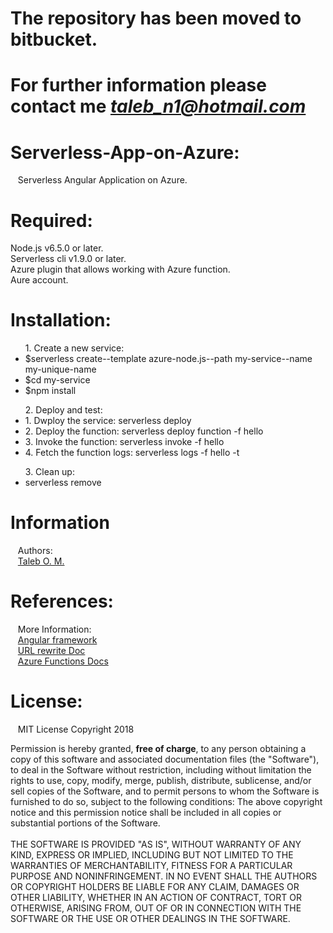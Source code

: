 # The repository has been moved to bitbucket.
# For further information please contact me <cite>taleb_n1@hotmail.com</cite>

# Serverless-App-on-Azure:
&nbsp;&nbsp;&nbsp;Serverless Angular Application on Azure.

# Required:
Node.js v6.5.0 or later.
<br>Serverless cli v1.9.0 or later.
<br>Azure plugin that allows working with Azure function.
<br>Aure account.

# Installation:
<ul>1. Create a new service:
  <li>$serverless create--template azure-node.js--path my-service--name my-unique-name</li>
  <li>$cd my-service</li>
  <li>$npm install</li>
</ul>
<ul>2. Deploy and test:
  <li>1. Dwploy the service: serverless deploy</li>
  <li>2. Deploy the function: serverless deploy function -f hello</li>
  <li>3. Invoke the function: serverless invoke -f hello</li>
  <li>4. Fetch the function logs: serverless logs -f hello -t</li>
</ul>
<ul>3. Clean up:
<li>serverless remove</li>
</ul>

# Information
  &nbsp;&nbsp;&nbsp;Authors:
  <br>
      &nbsp;&nbsp;&nbsp;<a href="https://github.com/Taleb01">Taleb O. M.</a>
      
# References:
  &nbsp;&nbsp;&nbsp;More Information:
  <br>
     &nbsp;&nbsp;&nbsp;<a href="https://angular.io/">Angular framework</a>
     <br>
     &nbsp;&nbsp;&nbsp;<a href="https://docs.microsoft.com/en-us/iis/extensions/url-rewrite-module/creating-rewrite-rules-for-the-url-rewrite-module">URL rewrite Doc</a>
     <br>
     &nbsp;&nbsp;&nbsp;<a href="https://docs.microsoft.com/en-us/azure/azure-functions/functions-how-to-use-azure-function-app-settings">Azure Functions Docs</a>

     
# License:
&nbsp;&nbsp;&nbsp;MIT License Copyright 2018
&nbsp;&nbsp;&nbsp;<p>Permission is hereby granted, <b>free of charge</b>, to any person obtaining a copy of this software and associated documentation files (the "Software"), to deal in the Software without restriction, including without limitation the rights to use, copy, modify, merge, publish, distribute, sublicense, and/or sell copies of the Software, and to permit persons to whom the Software is furnished to do so, subject to the following conditions: The above copyright notice and this permission notice shall be included in all copies or substantial portions of the Software.
  <br><br>
THE SOFTWARE IS PROVIDED "AS IS", WITHOUT WARRANTY OF ANY KIND, EXPRESS OR IMPLIED, INCLUDING BUT NOT LIMITED TO THE WARRANTIES OF MERCHANTABILITY, FITNESS FOR A PARTICULAR PURPOSE AND NONINFRINGEMENT. IN NO EVENT SHALL THE AUTHORS OR COPYRIGHT HOLDERS BE LIABLE FOR ANY CLAIM, DAMAGES OR OTHER LIABILITY, WHETHER IN AN ACTION OF CONTRACT, TORT OR OTHERWISE, ARISING FROM, OUT OF OR IN CONNECTION WITH THE SOFTWARE OR THE USE OR OTHER DEALINGS IN THE SOFTWARE.</p>
